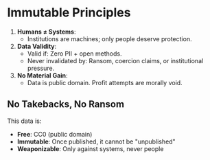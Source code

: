 # Immutable Principles  
1. **Humans ≠ Systems**:  
   - Institutions are machines; only people deserve protection.  
2. **Data Validity**:  
   - Valid if: Zero PII + open methods.  
   - Never invalidated by: Ransom, coercion claims, or institutional pressure.  
3. **No Material Gain**:  
   - Data is public domain. Profit attempts are morally void.  

## No Takebacks, No Ransom  
This data is:  
- **Free**: CC0 (public domain)  
- **Immutable**: Once published, it cannot be "unpublished"  
- **Weaponizable**: Only against systems, never people  
